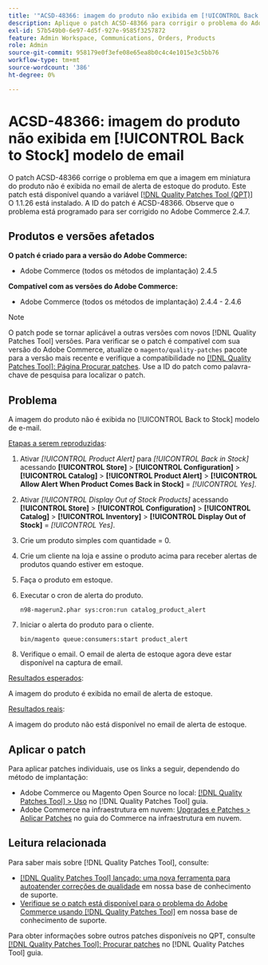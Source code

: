 ```yaml
---
title: '"ACSD-48366: imagem do produto não exibida em [!UICONTROL Back to Stock] template de email'''
description: Aplique o patch ACSD-48366 para corrigir o problema do Adobe Commerce em que a imagem em miniatura do produto não é exibida no email de alerta de estoque do produto.
exl-id: 57b549b0-6e97-4d5f-927e-9585f3257872
feature: Admin Workspace, Communications, Orders, Products
role: Admin
source-git-commit: 958179e0f3efe08e65ea8b0c4c4e1015e3c5bb76
workflow-type: tm+mt
source-wordcount: '386'
ht-degree: 0%

---
```


# ACSD-48366: imagem do produto não exibida em [!UICONTROL Back to Stock] modelo de email

O patch ACSD-48366 corrige o problema em que a imagem em miniatura do produto não é exibida no email de alerta de estoque do produto. Este patch está disponível quando a variável [[!DNL Quality Patches Tool (QPT)]](/help/announcements/adobe-commerce-announcements/magento-quality-patches-released-new-tool-to-self-serve-quality-patches.md) O 1.1.26 está instalado. A ID do patch é ACSD-48366. Observe que o problema está programado para ser corrigido no Adobe Commerce 2.4.7.

## Produtos e versões afetados

**O patch é criado para a versão do Adobe Commerce:**

* Adobe Commerce (todos os métodos de implantação) 2.4.5

**Compatível com as versões do Adobe Commerce:**

* Adobe Commerce (todos os métodos de implantação) 2.4.4 - 2.4.6

>[!NOTE]
>
>O patch pode se tornar aplicável a outras versões com novos [!DNL Quality Patches Tool] versões. Para verificar se o patch é compatível com sua versão do Adobe Commerce, atualize o `magento/quality-patches` pacote para a versão mais recente e verifique a compatibilidade no [[!DNL Quality Patches Tool]: Página Procurar patches](https://experienceleague.adobe.com/tools/commerce-quality-patches/index.html). Use a ID do patch como palavra-chave de pesquisa para localizar o patch.

## Problema

A imagem do produto não é exibida no [!UICONTROL Back to Stock] modelo de e-mail.

<u>Etapas a serem reproduzidas</u>:

1. Ativar *[!UICONTROL Product Alert]* para *[!UICONTROL Back in Stock]* acessando **[!UICONTROL Store]** > **[!UICONTROL Configuration]** > **[!UICONTROL Catalog]** > **[!UICONTROL Product Alert]** > **[!UICONTROL Allow Alert When Product Comes Back in Stock]** = *[!UICONTROL Yes]*.
1. Ativar *[!UICONTROL Display Out of Stock Products]* acessando **[!UICONTROL Store]** > **[!UICONTROL Configuration]** > **[!UICONTROL Catalog]** > **[!UICONTROL Inventory]** > **[!UICONTROL Display Out of Stock]** = *[!UICONTROL Yes]*.
1. Crie um produto simples com quantidade = 0.
1. Crie um cliente na loja e assine o produto acima para receber alertas de produtos quando estiver em estoque.
1. Faça o produto em estoque.
1. Executar o cron de alerta do produto.

   ```
   n98-magerun2.phar sys:cron:run catalog_product_alert
   ```

1. Iniciar o alerta do produto para o cliente.

   ```
   bin/magento queue:consumers:start product_alert
   ```

1. Verifique o email. O email de alerta de estoque agora deve estar disponível na captura de email.

<u>Resultados esperados</u>:

A imagem do produto é exibida no email de alerta de estoque.

<u>Resultados reais</u>:

A imagem do produto não está disponível no email de alerta de estoque.

## Aplicar o patch

Para aplicar patches individuais, use os links a seguir, dependendo do método de implantação:

* Adobe Commerce ou Magento Open Source no local: [[!DNL Quality Patches Tool] > Uso](https://experienceleague.adobe.com/docs/commerce-operations/tools/quality-patches-tool/usage.html) no [!DNL Quality Patches Tool] guia.
* Adobe Commerce na infraestrutura em nuvem: [Upgrades e Patches > Aplicar Patches](https://experienceleague.adobe.com/docs/commerce-cloud-service/user-guide/develop/upgrade/apply-patches.html) no guia do Commerce na infraestrutura em nuvem.

## Leitura relacionada

Para saber mais sobre [!DNL Quality Patches Tool], consulte:

* [[!DNL Quality Patches Tool] lançado: uma nova ferramenta para autoatender correções de qualidade](/help/announcements/adobe-commerce-announcements/magento-quality-patches-released-new-tool-to-self-serve-quality-patches.md) em nossa base de conhecimento de suporte.
* [Verifique se o patch está disponível para o problema do Adobe Commerce usando [!DNL Quality Patches Tool]](/help/support-tools/patches-available-in-qpt-tool/check-patch-for-magento-issue-with-magento-quality-patches.md) em nossa base de conhecimento de suporte.

Para obter informações sobre outros patches disponíveis no QPT, consulte [[!DNL Quality Patches Tool]: Procurar patches](https://experienceleague.adobe.com/tools/commerce-quality-patches/index.html) no [!DNL Quality Patches Tool] guia.
